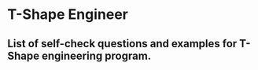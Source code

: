 # T-Shape Engineer                  
## List of self-check questions and examples for T-Shape engineering program.